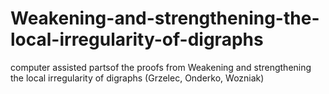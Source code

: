# Weakening-and-strengthening-the-local-irregularity-of-digraphs
computer assisted partsof the proofs from Weakening and strengthening the local irregularity of digraphs (Grzelec, Onderko, Wozniak)
